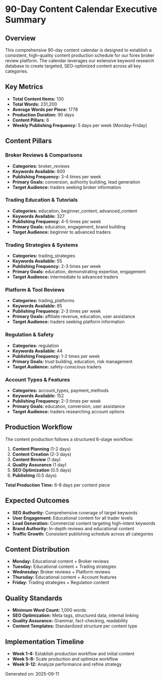 # 90-Day Content Calendar Executive Summary

## Overview
This comprehensive 90-day content calendar is designed to establish a consistent, high-quality content production schedule for our forex broker review platform. The calendar leverages our extensive keyword research database to create targeted, SEO-optimized content across all key categories.

## Key Metrics
- **Total Content Items:** 130
- **Total Words:** 231,200
- **Average Words per Piece:** 1778
- **Production Duration:** 90 days
- **Content Pillars:** 6
- **Weekly Publishing Frequency:** 5 days per week (Monday-Friday)

## Content Pillars

### Broker Reviews & Comparisons
- **Categories:** broker_reviews
- **Keywords Available:** 600
- **Publishing Frequency:** 3-4 times per week
- **Primary Goals:** conversion, authority building, lead generation
- **Target Audience:** traders seeking broker information


### Trading Education & Tutorials
- **Categories:** education, beginner_content, advanced_content
- **Keywords Available:** 327
- **Publishing Frequency:** 4-5 times per week
- **Primary Goals:** education, engagement, brand building
- **Target Audience:** beginner to advanced traders


### Trading Strategies & Systems
- **Categories:** trading_strategies
- **Keywords Available:** 55
- **Publishing Frequency:** 2-3 times per week
- **Primary Goals:** education, demonstrating expertise, engagement
- **Target Audience:** intermediate to advanced traders


### Platform & Tool Reviews
- **Categories:** trading_platforms
- **Keywords Available:** 85
- **Publishing Frequency:** 2-3 times per week
- **Primary Goals:** affiliate revenue, education, user assistance
- **Target Audience:** traders seeking platform information


### Regulation & Safety
- **Categories:** regulation
- **Keywords Available:** 44
- **Publishing Frequency:** 1-2 times per week
- **Primary Goals:** trust building, education, risk management
- **Target Audience:** safety-conscious traders


### Account Types & Features
- **Categories:** account_types, payment_methods
- **Keywords Available:** 152
- **Publishing Frequency:** 2-3 times per week
- **Primary Goals:** education, conversion, user assistance
- **Target Audience:** traders researching account options


## Production Workflow
The content production follows a structured 6-stage workflow:
1. **Content Planning** (1-2 days)
2. **Content Creation** (2-3 days)
3. **Content Review** (1 day)
4. **Quality Assurance** (1 day)
5. **SEO Optimization** (0.5 days)
6. **Publishing** (0.5 days)

**Total Production Time:** 6-8 days per content piece

## Expected Outcomes
- **SEO Authority:** Comprehensive coverage of target keywords
- **User Engagement:** Educational content for all trader levels
- **Lead Generation:** Commercial content targeting high-intent keywords
- **Brand Authority:** In-depth reviews and educational content
- **Traffic Growth:** Consistent publishing schedule across all categories

## Content Distribution
- **Monday:** Educational content + Broker reviews
- **Tuesday:** Educational content + Trading strategies
- **Wednesday:** Broker reviews + Platform reviews
- **Thursday:** Educational content + Account features
- **Friday:** Trading strategies + Regulation content

## Quality Standards
- **Minimum Word Count:** 1,000 words
- **SEO Optimization:** Meta tags, structured data, internal linking
- **Quality Assurance:** Grammar, fact-checking, readability
- **Content Templates:** Standardized structure per content type

## Implementation Timeline
- **Week 1-4:** Establish production workflow and initial content
- **Week 5-8:** Scale production and optimize workflow
- **Week 9-12:** Analyze performance and refine strategy

Generated on: 2025-09-11
